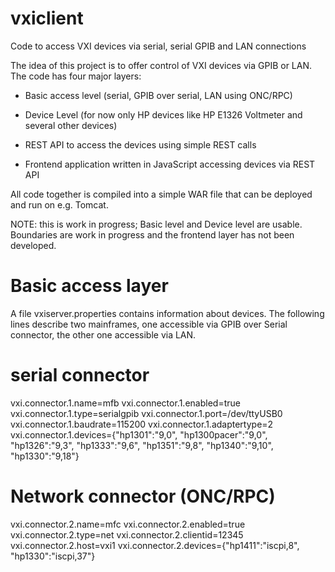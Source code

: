 # vxiclient
Code to access VXI devices via serial, serial GPIB and LAN connections

The idea of this project is to offer control of VXI devices via GPIB or LAN. The code has four major layers:

* Basic access level (serial, GPIB over serial, LAN using ONC/RPC)

* Device Level (for now only HP devices like HP E1326 Voltmeter and several other devices)

* REST API to access the devices using simple REST calls

* Frontend application written in JavaScript accessing devices via REST API 

All code together is compiled into a simple WAR file that can be deployed and run on e.g. Tomcat.

NOTE: this is work in progress; Basic level and Device level are usable. Boundaries are work in progress and the frontend layer has not been developed. 


# Basic access layer

A file vxiserver.properties contains information about devices. The following lines describe two mainframes, one accessible via GPIB over Serial connector, the other one accessible via LAN.

# serial connector
vxi.connector.1.name=mfb
vxi.connector.1.enabled=true
vxi.connector.1.type=serialgpib
vxi.connector.1.port=/dev/ttyUSB0
vxi.connector.1.baudrate=115200
vxi.connector.1.adaptertype=2
vxi.connector.1.devices={"hp1301":"9,0", "hp1300pacer":"9,0", "hp1326":"9,3", "hp1333":"9,6", "hp1351":"9,8", "hp1340":"9,10", "hp1330":"9,18"}

# Network connector (ONC/RPC)
vxi.connector.2.name=mfc
vxi.connector.2.enabled=true
vxi.connector.2.type=net
vxi.connector.2.clientid=12345
vxi.connector.2.host=vxi1
vxi.connector.2.devices={"hp1411":"iscpi,8", "hp1330":"iscpi,37"}
